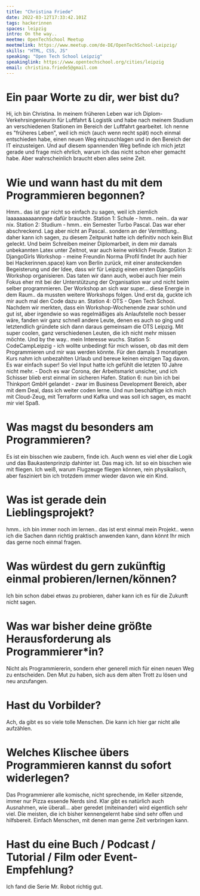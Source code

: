 ```yaml
---
title: "Christina Friede"
date: 2022-03-12T17:33:42.101Z
tags: hackerinnen
spaces: leipzig
intro: On the way..
meetme: OpenTechSchool Meetup
meetmelink: https://www.meetup.com/de-DE/OpenTechSchool-Leipzig/
skills: "HTML, CSS, JS"
speaking: "Open Tech School Leipzig"
speakinglink: https://www.opentechschool.org/cities/leipzig
email: christina.friede5@gmail.com
---
```


# Ein paar Worte zu dir, wer bist du?
Hi, ich bin Christina. In meinem früheren Leben war ich Diplom-Verkehrsingenieurin für Luftfahrt & Logistik und habe nach meinem Studium an verschiedenen Stationen im Bereich der Luftfahrt gearbeitet. Ich nenne es "früheres Leben", weil ich mich (auch wenn recht spät) noch einmal entschieden habe, einen neuen Weg einzuschlagen und in den Bereich der IT einzusteigen. Und auf diesem spannenden Weg befinde ich mich jetzt gerade und frage mich ehrlich, warum ich das nicht schon eher gemacht habe. Aber wahrscheinlich braucht eben alles seine Zeit.

# Wie und wann hast du mit dem Programmieren begonnen?
Hmm.. das ist gar nicht so einfach zu sagen, weil ich ziemlich laaaaaaaaaannnge dafür brauchte.
Station 1: Schule - hmm.. nein.. da war nix.
Station 2: Studium - hmm.. ein Semester Turbo Pascal. Das war eher abschreckend. Lag aber nicht an Pascal.. sondern an der Vermittlung.. daher kann ich sagen, zu diesem Zeitpunkt hatte ich definitiv noch kein Blut geleckt. Und beim Schreiben meiner Diplomarbeit, in dem mir damals unbekannten Latex unter Zeitnot, war auch keine wirklich Freude.
Station 3: DjangoGirls Workshop - meine Freundin Norma (Profil findet Ihr auch hier bei Hackerinnen.space) kam von Berlin zurück, mit einer ansteckenden Begeisterung und der Idee, dass wir für Leipzig einen ersten DjangoGirls Workshop organisieren. Das taten wir dann auch, wobei auch hier mein Fokus eher mit bei der Unterstützung der Organisation war und nicht beim selber programmieren. Der Workshop an sich war super... diese Energie in dem Raum.. da mussten weitere Workshops folgen. Und erst da, guckte ich mir auch mal den Code dazu an.
Station 4: OTS - Open Tech School. Nachdem wir merkten, dass ein Workshop-Wochenende zwar schön und gut ist, aber irgendwie so was regelmäßiges als Anlaufstelle noch besser wäre, fanden wir ganz schnell andere Leute, denen es auch so ging und letztendlich gründete sich dann daraus gemeinsam die OTS Leipzig. Mit super coolen, ganz verschiedenen Leuten, die ich nicht mehr missen möchte. Und by the way.. mein Interesse wuchs.
Station 5: CodeCampLeipzig - ich wollte unbedingt für mich wissen, ob das mit dem Programmieren und mir was werden könnte. Für den damals 3 monatigen Kurs nahm ich unbezahlten Urlaub und bereue keinen einzigen Tag davon. Es war einfach super! So viel Input hatte ich gefühlt die letzten 10 Jahre nicht mehr. - Doch es war Corona, der Arbeitsmarkt unsicher, und ich Schisser blieb erst einmal im sicheren Hafen.
Station 6: nun bin ich bei Thinkport GmbH gelandet - zwar im Business Development Bereich, aber mit dem Deal, dass ich weiter coden lerne. Und nun beschäftige ich mich mit Cloud-Zeug, mit Terraform und Kafka und was soll ich sagen, es macht mir viel Spaß.

# Was magst du besonders am Programmieren?
Es ist ein bisschen wie zaubern, finde ich. Auch wenn es viel eher die Logik und das Baukastenprinzip dahinter ist. Das mag ich. Ist so ein bisschen wie mit fliegen. Ich weiß, warum Flugzeuge fliegen können, rein physikalisch, aber fasziniert bin ich trotzdem immer wieder davon wie ein Kind.

# Was ist gerade dein Lieblingsprojekt?
hmm.. ich bin immer noch im lernen.. das ist erst einmal mein Projekt.. wenn ich die Sachen dann richtig praktisch anwenden kann, dann könnt Ihr mich das gerne noch einmal fragen.

# Was würdest du gern zukünftig einmal probieren/lernen/können?
Ich bin schon dabei etwas zu probieren, daher kann ich es für die Zukunft nicht sagen.

# Was war bisher deine größte Herausforderung als Programmierer*in?
Nicht als Programmiererin, sondern eher generell mich für einen neuen Weg zu entscheiden. Den Mut zu haben, sich aus dem alten Trott zu lösen und neu anzufangen.

# Hast du Vorbilder?
Ach, da gibt es so viele tolle Menschen. Die kann ich hier gar nicht alle aufzählen.

# Welches Klischee übers Programmieren kannst du sofort widerlegen?
Das Programmierer alle komische, nicht sprechende, im Keller sitzende, immer nur Pizza essende Nerds sind. Klar gibt es natürlich auch Ausnahmen, wie überall... aber geredet (miteinander) wird eigentlich sehr viel. Die meisten, die ich bisher kennengelernt habe sind sehr offen und hilfsbereit. Einfach Menschen, mit denen man gerne Zeit verbringen kann.

# Hast du eine Buch / Podcast / Tutorial / Film oder Event-Empfehlung?
Ich fand die Serie Mr. Robot richtig gut.
